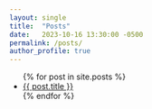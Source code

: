```yaml
---
layout: single
title:  "Posts"
date:   2023-10-16 13:30:00 -0500
permalink: /posts/
author_profile: true
---
```


<ul>
  {% for post in site.posts %}
    <li>
      <a href="{{ post.url }}">{{ post.title }}</a>
    </li>
  {% endfor %}
</ul>